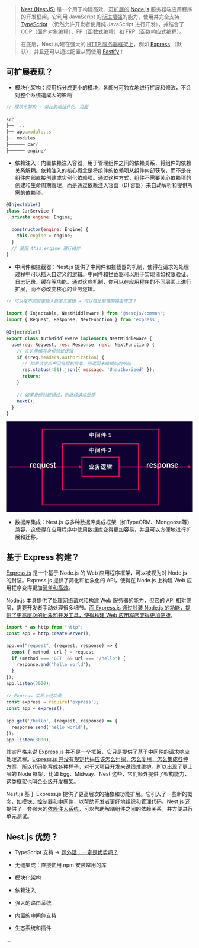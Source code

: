 > [Nest (NestJS)](https://nestjs.bootcss.com/) 是一个用于构建高效、<u>可扩展的</u> [Node.js](https://nodejs.org/en) 服务器端应用程序的开发框架。它利用 JavaScript 的<u>渐进增强</u>的能力，使用并完全支持 [TypeScript](https://www.typescriptlang.org/) （仍然允许开发者使用纯 JavaScript 进行开发），并结合了 OOP（面向对象编程）、FP（函数式编程）和 FRP（函数响应式编程）。

> 在底层，Nest 构建在强大的 <u>HTTP 服务器框架上</u>，例如 [Express](https://expressjs.com/) （默认），并且还可以通过配置从而使用 [Fastify](https://github.com/fastify/fastify)！

## 可扩展表现？

- 模块化架构：应用拆分成更小的模块，各部分可独立地进行扩展和修改，不会对整个系统造成大的影响

```javascript
// 模块化架构 → 类比前端组件化、页面
 
src
├── ...
├── app.module.ts
├── modules
├────── car/
├────── engine/
```

- 依赖注入：内置依赖注入容器，用于管理组件之间的依赖关系，将组件的依赖关系解耦。依赖注入的核心概念是将组件的依赖项从组件内部获取，而不是在组件内部直接创建或实例化依赖项。通过这种方式，组件不需要关心依赖项的创建和生命周期管理，而是通过依赖注入容器（DI 容器）来自动解析和提供所需的依赖项。

```javascript
@Injectable()
class CarService {
  private engine: Engine;
 
  constructor(engine: Engine) {
    this.engine = engine;
  }
  // 使用 this.engine 进行操作
}
```

- 中间件和拦截器：Nest.js 提供了中间件和拦截器的机制，使得在请求的处理过程中可以插入自定义的逻辑。中间件和拦截器可以用于实现诸如权限验证、日志记录、缓存等功能。通过这些机制，你可以在应用程序的不同层面上进行扩展，而不必改变核心的业务逻辑。

```javascript
// 可以在不同层面插入自定义逻辑 → 可以类比前端的路由守卫？
 
import { Injectable, NestMiddleware } from '@nestjs/common';
import { Request, Response, NextFunction } from 'express';
 
@Injectable()
export class AuthMiddleware implements NestMiddleware {
  use(req: Request, res: Response, next: NextFunction) {
    // 在这里编写身份验证逻辑
    if (!req.headers.authorization) {
      // 如果请求头中没有授权信息，则返回未经授权的响应
      res.status(401).json({ message: 'Unauthorized' });
      return;
    }
 
    // 如果身份验证通过，则继续请求处理
    next();
  }
}
```
![](/images/middleware.png)

- 数据库集成：Nest.js 与多种数据库集成框架（如TypeORM、Mongoose等）兼容，这使得在应用程序中使用数据库变得更加容易，并且可以方便地进行扩展和迁移。

##  基于 Express 构建？
[Express.js](https://expressjs.com/) 是一个基于 Node.js 的 Web 应用程序框架，可以被视为对 Node.js 的封装。Express.js 提供了简化和抽象化的 API，使得在 Node.js 上构建 Web 应用程序变得更加<u>简单和高效</u>。

Node.js 本身提供了处理网络请求和构建 Web 服务器的能力，但它的 API 相对底层，需要开发者手动处理很多细节。<u>而 Express.js 通过封装 Node.js 的功能，提供了更高层次的抽象和开发工具，使得构建 Web 应用程序变得更加便捷</u>。

```javascript
import * as http from "http";
const app = http.createServer();
 
app.on("request", (request, response) => {
  const { method, url } = request;
  if (method === 'GET' && url === '/hello') {
    response.end('hello world');
  }
});
app.listen(3000);
 
// Express 实现上述功能
const express = require('express');
const app = express();
 
app.get('/hello', (request, response) => {
  response.send('hello world');
});
app.listen(3000);
```

其实严格来说 Express.js 并不是一个框架，它只是提供了基于中间件的请求响应处理流程。<u>Express.js 并没有规定代码应该怎么组织，怎么复用，怎么集成各种方案，所以代码能写成各种样子，对于大项目开发来说很难维护</u>。所以出现了更上层的 Node 框架，比如 Egg、Midway、Nest 这些，它们额外提供了架构能力，这类框架也叫企业级开发框架</u>。

Nest.js 基于 Express.js 提供了更高层次的抽象和功能扩展。它引入了一些新的概念，<u>如模块、控制器和中间件</u>，以帮助开发者更好地组织和管理代码。Nest.js 还提供了一套强大的<u>依赖注入系统</u>，可以帮助解耦组件之间的依赖关系，并方便进行单元测试。

## Nest.js 优势？
- TypeScript 支持 → [题外话：一定是优势吗？](https://juejin.cn/post/7218117377052377143)

- 无缝集成：直接使用 npm 安装常用的库

- 模块化架构

- 依赖注入

- 强大的路由系统

- 内置的中间件支持

- 生态系统和插件

... 
